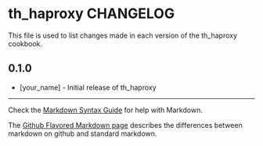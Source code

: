 th_haproxy CHANGELOG
====================

This file is used to list changes made in each version of the th_haproxy cookbook.

0.1.0
-----
- [your_name] - Initial release of th_haproxy

- - -
Check the [Markdown Syntax Guide](http://daringfireball.net/projects/markdown/syntax) for help with Markdown.

The [Github Flavored Markdown page](http://github.github.com/github-flavored-markdown/) describes the differences between markdown on github and standard markdown.
